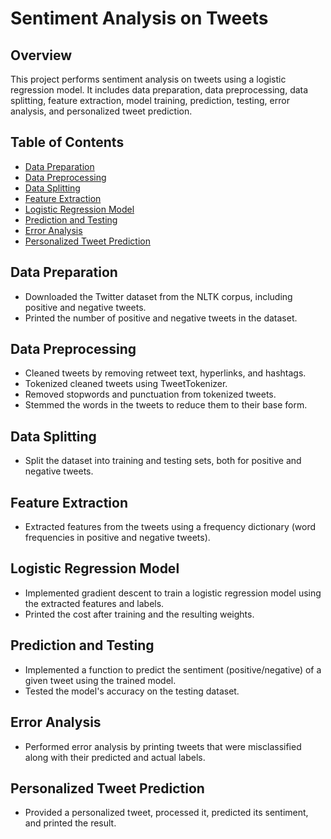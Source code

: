 # Sentiment Analysis on Tweets

## Overview

This project performs sentiment analysis on tweets using a logistic regression model. It includes data preparation, data preprocessing, data splitting, feature extraction, model training, prediction, testing, error analysis, and personalized tweet prediction.

## Table of Contents

- [Data Preparation](#data-preparation)
- [Data Preprocessing](#data-preprocessing)
- [Data Splitting](#data-splitting)
- [Feature Extraction](#feature-extraction)
- [Logistic Regression Model](#logistic-regression-model)
- [Prediction and Testing](#prediction-and-testing)
- [Error Analysis](#error-analysis)
- [Personalized Tweet Prediction](#personalized-tweet-prediction)

## Data Preparation

- Downloaded the Twitter dataset from the NLTK corpus, including positive and negative tweets.
- Printed the number of positive and negative tweets in the dataset.

## Data Preprocessing

- Cleaned tweets by removing retweet text, hyperlinks, and hashtags.
- Tokenized cleaned tweets using TweetTokenizer.
- Removed stopwords and punctuation from tokenized tweets.
- Stemmed the words in the tweets to reduce them to their base form.

## Data Splitting

- Split the dataset into training and testing sets, both for positive and negative tweets.

## Feature Extraction

- Extracted features from the tweets using a frequency dictionary (word frequencies in positive and negative tweets).

## Logistic Regression Model

- Implemented gradient descent to train a logistic regression model using the extracted features and labels.
- Printed the cost after training and the resulting weights.

## Prediction and Testing

- Implemented a function to predict the sentiment (positive/negative) of a given tweet using the trained model.
- Tested the model's accuracy on the testing dataset.

## Error Analysis

- Performed error analysis by printing tweets that were misclassified along with their predicted and actual labels.

## Personalized Tweet Prediction

- Provided a personalized tweet, processed it, predicted its sentiment, and printed the result.
